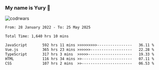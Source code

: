 ### My name is Yury 👋 
![codrwars](https://www.codewars.com/users/litury/badges/micro) 


<!--START_SECTION:waka-->

```txt
From: 28 January 2022 - To: 25 May 2025

Total Time: 1,640 hrs 10 mins

JavaScript       592 hrs 11 mins >>>>>>>>>----------------   36.11 %
Vue.js           365 hrs 23 mins >>>>>>-------------------   22.28 %
TypeScript       317 hrs 3 mins  >>>>>--------------------   19.33 %
HTML             116 hrs 34 mins >>-----------------------   07.11 %
CSS              107 hrs 2 mins  >>-----------------------   06.53 %
```

<!--END_SECTION:waka-->


